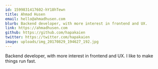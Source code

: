 ```yaml
---
id: 1599831417602-hY18hTewn
title: Ahmad Husen
email: hello@ahmadhusen.com
blurb: Backend developer, with more interest in frontend and UX.
link: https://ahmadhusen.com
github: https://github.com/hapakaien
twitter: https://twitter.com/hapakaien
image: uploads/img_20170829_194627_192.jpg
---
```

Backend developer, with more interest in frontend and UX. I like to make things run fast.